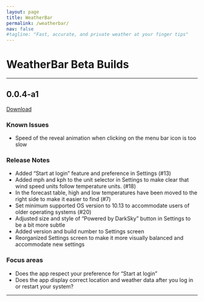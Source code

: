 ```yaml
---
layout: page
title: WeatherBar
permalink: /weatherbar/
nav: false
#tagline: "Fast, accurate, and private weather at your finger tips"
---
```

# WeatherBar Beta Builds


---
## 0.0.4-a1
<a href="{{site.baseurl}}/files/weatherbar-004a1.zip">Download</a>
### Known Issues
- Speed of the reveal animation when clicking on the menu bar icon is too slow

### Release Notes
- Added “Start at login” feature and preference in Settings (#13)
- Added mph and kph to the unit selector in Settings to make clear that wind speed units follow temperature units. (#18)
- In the forecast table, high and low temperatures have been moved to the right side to make it easier to find (#7)
- Set minimum supported OS version to 10.13 to accommodate users of older operating systems (#20)
- Adjusted size and style of “Powered by DarkSky” button in Settings to be a bit more subtle
- Added version and build number to Settings screen
- Reorganized Settings screen to make it more visually balanced and accommodate new settings

### Focus areas
- Does the app respect your preference for “Start at login”
- Does the app display correct location and weather data after you log in or restart your system?
<hr />